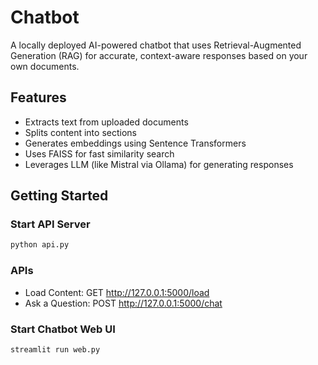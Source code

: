 # Chatbot

A locally deployed AI-powered chatbot that uses Retrieval-Augmented Generation (RAG) for accurate, context-aware responses based on your own documents.

## Features

- Extracts text from uploaded documents
- Splits content into sections
- Generates embeddings using Sentence Transformers
- Uses FAISS for fast similarity search
- Leverages LLM (like Mistral via Ollama) for generating responses

## Getting Started

### Start API Server

```bash
python api.py
```

### APIs

- Load Content: GET http://127.0.0.1:5000/load
- Ask a Question: POST http://127.0.0.1:5000/chat

### Start Chatbot Web UI

```bash
streamlit run web.py
```